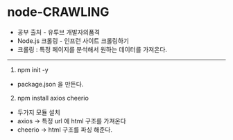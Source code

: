 # node-CRAWLING

- 공부 출처 - 유투브 개발자의품격
- Node.js 크롤링 - 인프런 사이트 크롤링하기
- 크롤링 : 특정 페이지를 분석해서 원하는 데이터를 가져온다.
---

1. npm init -y 
-  package.json 을 만든다.
 
2. npm install axios cheerio
- 두가지 모듈 설치
- axios -> 특정 url 에 html 구조를 가져온다
- cheerio -> html 구조를 파싱 해준다.
